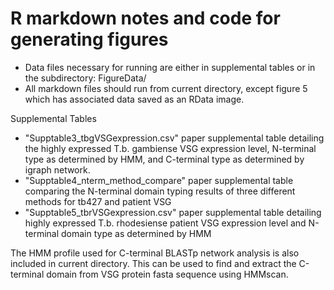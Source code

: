 # R markdown notes and code for generating figures

* Data files necessary for running are either in supplemental tables or in the subdirectory: FigureData/
* All markdown files should run from current directory, except figure 5 which has associated data saved as an RData image.

Supplemental Tables 
* "Supptable3_tbgVSGexpression.csv" paper supplemental table detailing the highly expressed T.b. gambiense VSG expression level, N-terminal type as determined by HMM, and C-terminal type as determined by igraph network.
* "Supptable4_nterm_method_compare" paper supplemental table comparing the N-terminal domain typing results of three different methods for tb427 and patient VSG
* "Supptable5_tbrVSGexpression.csv" paper supplemental table detailing highly expressed T.b. rhodesiense patient VSG expression level and N-terminal domain type as determined by HMM

The HMM profile used for C-terminal BLASTp network analysis is also included in current directory. This can be used to find and extract the C-terminal domain from VSG protein fasta sequence using HMMscan.

